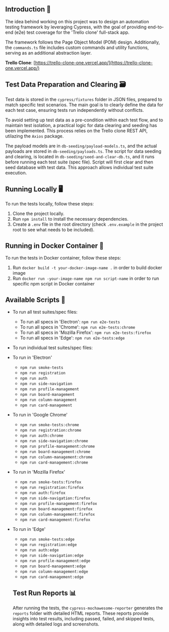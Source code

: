 ## Introduction 📖

The idea behind working on this project was to design an automation testing framework by leveraging Cypress, with the goal of providing end-to-end (e2e) test coverage for the 'Trello clone' full-stack app.

The framework follows the Page Object Model (POM) design. Additionally, the `commands.ts` file includes custom commands and utility functions, serving as an additional abstraction layer.

**Trello Clone**: [https://trello-clone-one.vercel.app/](https://trello-clone-one.vercel.app/)


## Test Data Preparation and Clearing 🗃️

Test data is stored in the `cypress/fixtures` folder in JSON files, prepared to match specific test scenarios. The main goal is to clearly define the data for each test case, ensuring tests run independently without conflicts.

To avoid setting up test data as a pre-condition within each test flow, and to maintain test isolation, a practical logic for data clearing and seeding has been implemented. This process relies on the Trello clone REST API, utilazing the `Axios` package.

The payload models are in `db-seeding/payload-models.ts`, and the actual payloads are stored in `db-seeding/payloads.ts`. The script for data seeding and clearing, is located in `db-seeding/seed-and-clear-db.ts`, and it runs before running each test suite (spec file). Script will first clear and then seed database with test data. This approach allows individual test suite execution.


## Running Locally 🖥️

To run the tests locally, follow these steps:

1. Clone the project locally.
2. Run `npm install` to install the necessary dependencies.
3. Create a `.env` file in the root directory (check `.env.example` in the project root to see what needs to be included).


## Running in Docker Container 🐳

To run the tests in Docker container, follow these steps:
1. Run `docker build -t your-docker-image-name .` in order to build docker image
2. Run `docker run -your-image-name npm run script-name` in order to run specific npm script in Docker container
   

## Available Scripts 🧪

- To run all test suites/spec files: 

   - To run all specs in 'Electron': `npm run e2e-tests`
   - To run all specs in 'Chrome': `npm run e2e-tests:chrome`
   - To run all specs in 'Mozilla Firefox': `npm run e2e-tests:firefox`
   - To run all specs in 'Edge': `npm run e2e-tests:edge`

- To run individual test suites/spec files:

 - To run in 'Electron'
   - `npm run smoke-tests`
   - `npm run registration`
   - `npm run auth`
   - `npm run side-navigation`
   - `npm run profile-management`
   - `npm run board-management`
   - `npm run column-management`
   - `npm run card-management`

 - To run in 'Google Chrome'
   - `npm run smoke-tests:chrome`
   - `npm run registration:chrome`
   - `npm run auth:chrome`
   - `npm run side-navigation:chrome`
   - `npm run profile-management:chrome`
   - `npm run board-management:chrome`
   - `npm run column-management:chrome`
   - `npm run card-management:chrome`

- To run in 'Mozilla Firefox'
   - `npm run smoke-tests:firefox`
   - `npm run registration:firefox`
   - `npm run auth:firefox`
   - `npm run side-navigation:firefox`
   - `npm run profile-management:firefox`
   - `npm run board-management:firefox`
   - `npm run column-management:firefox`
   - `npm run card-management:firefox`

- To run in 'Edge'
   - `npm run smoke-tests:edge`
   - `npm run registration:edge`
   - `npm run auth:edge`
   - `npm run side-navigation:edge`
   - `npm run profile-management:edge`
   - `npm run board-management:edge`
   - `npm run column-management:edge`
   - `npm run card-management:edge`

   ## Test Run Reports 📊

     After running the tests, the `cypress-mochawesome-reporter` generates the `reports` folder with detailed HTML reports. These reports provide insights into test results, including passed, failed, and skipped tests, along with detailed logs and screenshots.



